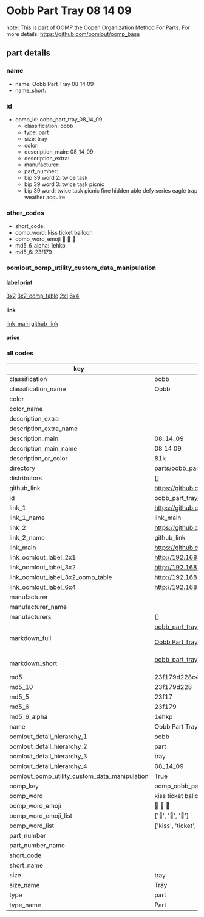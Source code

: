 # Oobb Part Tray 08 14 09  

note: This is part of OOMP the Oopen Organization Method For Parts. For more details: https://github.com/oomlout/oomp_base

##  part details





### name
* name: Oobb Part Tray 08 14 09
* name_short: 
### id
* oomp_id: oobb_part_tray_08_14_09
  * classification: oobb
  * type: part
  * size: tray
  * color: 
  * description_main: 08_14_09
  * description_extra: 
  * manufacturer: 
  * part_number: 
  * bip 39 word 2: twice task
  * bip 39 word 3: twice task picnic
  * bip 39 word: twice task picnic fine hidden able defy series eagle trap weather acquire

### other_codes
* short_code: 
* oomp_word: kiss ticket balloon
* oomp_word_emoji :kiss: :ticket: :balloon:
* md5_6_alpha: 1ehkp
* md5_6: 23f179






### oomlout_oomp_utility_custom_data_manipulation
#### label print
[3x2](http://192.168.1.245:1112/?label=oomp%201ehkp)
[3x2_oomp_table](http://192.168.1.107:1112/?label=oomp%201ehkp)
[2x1](http://192.168.1.242:1112/?label=oomp%201ehkp)
[6x4](http://192.168.1.55:1112/?label=oomp%201ehkp)    

#### link

[link_main](https://github.com/oomlout/oomlout_oomp_current_version_messy/tree/main/parts/oobb_part_tray_08_14_09) [github_link](https://github.com/oomlout/oomlout_oomp_part_src/tree/main/parts/oobb_part_tray_08_14_09)                             

#### price







### all codes 
| key | value |  
| --- | --- |  
| classification | oobb |  
| classification_name | Oobb |  
| color |  |  
| color_name |  |  
| description_extra |  |  
| description_extra_name |  |  
| description_main | 08_14_09 |  
| description_main_name | 08 14 09 |  
| description_or_color | 81k |  
| directory | parts/oobb_part_tray_08_14_09 |  
| distributors | [] |  
| github_link | https://github.com/oomlout/oomlout_oomp_part_src/tree/main/parts/oobb_part_tray_08_14_09 |  
| id | oobb_part_tray_08_14_09 |  
| link_1 | https://github.com/oomlout/oomlout_oomp_current_version_messy/tree/main/parts/oobb_part_tray_08_14_09 |  
| link_1_name | link_main |  
| link_2 | https://github.com/oomlout/oomlout_oomp_part_src/tree/main/parts/oobb_part_tray_08_14_09 |  
| link_2_name | github_link |  
| link_main | https://github.com/oomlout/oomlout_oomp_current_version_messy/tree/main/parts/oobb_part_tray_08_14_09 |  
| link_oomlout_label_2x1 | http://192.168.1.242:1112/?label=oomp%201ehkp |  
| link_oomlout_label_3x2 | http://192.168.1.245:1112/?label=oomp%201ehkp |  
| link_oomlout_label_3x2_oomp_table | http://192.168.1.107:1112/?label=oomp%201ehkp |  
| link_oomlout_label_6x4 | http://192.168.1.55:1112/?label=oomp%201ehkp |  
| manufacturer |  |  
| manufacturer_name |  |  
| manufacturers | [] |  
| markdown_full | [oobb_part_tray_08_14_09](https://github.com/oomlout/oomlout_oomp_current_version_messy/tree/main/parts/oobb_part_tray_08_14_09)<br>[](https://github.com/oomlout/oomlout_oomp_current_version_messy/tree/main/parts/oobb_part_tray_08_14_09)<br>[Oobb Part Tray 08 14 09](https://github.com/oomlout/oomlout_oomp_current_version_messy/tree/main/parts/oobb_part_tray_08_14_09)<br><br> |  
| markdown_short | [oobb_part_tray_08_14_09](https://github.com/oomlout/oomlout_oomp_current_version_messy/tree/main/parts/oobb_part_tray_08_14_09)<br><br> |  
| md5 | 23f179d228c407340135b56d4877875a |  
| md5_10 | 23f179d228 |  
| md5_5 | 23f17 |  
| md5_6 | 23f179 |  
| md5_6_alpha | 1ehkp |  
| name | Oobb Part Tray 08 14 09 |  
| oomlout_detail_hierarchy_1 | oobb |  
| oomlout_detail_hierarchy_2 | part |  
| oomlout_detail_hierarchy_3 | tray |  
| oomlout_detail_hierarchy_4 | 08_14_09 |  
| oomlout_oomp_utility_custom_data_manipulation | True |  
| oomp_key | oomp_oobb_part_tray_08_14_09 |  
| oomp_word | kiss ticket balloon |  
| oomp_word_emoji | :kiss: :ticket: :balloon: |  
| oomp_word_emoji_list | [':kiss:', ':ticket:', ':balloon:'] |  
| oomp_word_list | ['kiss', 'ticket', 'balloon'] |  
| part_number |  |  
| part_number_name |  |  
| short_code |  |  
| short_name |  |  
| size | tray |  
| size_name | Tray |  
| type | part |  
| type_name | Part |  
